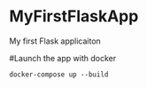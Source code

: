# MyFirstFlaskApp
My first Flask applicaiton

#Launch the app with docker
```
docker-compose up --build
```
